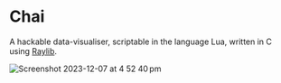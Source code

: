 # Chai
A hackable data-visualiser, scriptable in the language Lua, written in C using [Raylib](https://www.raylib.com/).

![Screenshot 2023-12-07 at 4 52 40 pm](https://github.com/satvikprasad/chai/assets/19403082/b7884c4b-8f03-4de7-856b-b6510547bbcd)
